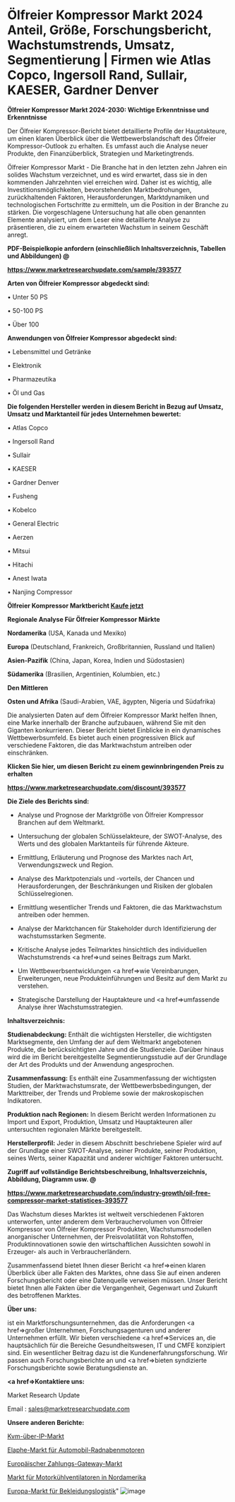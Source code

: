 # Ölfreier Kompressor Markt 2024 Anteil, Größe, Forschungsbericht, Wachstumstrends, Umsatz, Segmentierung | Firmen wie Atlas Copco, Ingersoll Rand, Sullair, KAESER, Gardner Denver

<strong>Ölfreier Kompressor Markt 2024-2030: Wichtige Erkenntnisse und Erkenntnisse</strong>

Der Ölfreier Kompressor-Bericht bietet detaillierte Profile der Hauptakteure, um einen klaren Überblick über die Wettbewerbslandschaft des Ölfreier Kompressor-Outlook zu erhalten. Es umfasst auch die Analyse neuer Produkte, den Finanzüberblick, Strategien und Marketingtrends.

Ölfreier Kompressor Markt - Die Branche hat in den letzten zehn Jahren ein solides Wachstum verzeichnet, und es wird erwartet, dass sie in den kommenden Jahrzehnten viel erreichen wird. Daher ist es wichtig, alle Investitionsmöglichkeiten, bevorstehenden Marktbedrohungen, zurückhaltenden Faktoren, Herausforderungen, Marktdynamiken und technologischen Fortschritte zu ermitteln, um die Position in der Branche zu stärken. Die vorgeschlagene Untersuchung hat alle oben genannten Elemente analysiert, um dem Leser eine detaillierte Analyse zu präsentieren, die zu einem erwarteten Wachstum in seinem Geschäft anregt.



<strong><b>PDF-Beispielkopie anfordern (einschließlich Inhaltsverzeichnis, Tabellen und Abbildungen) @ </b></strong>

<strong><a href=https://www.marketresearchupdate.com/sample/393577>

<strong>https://www.marketresearchupdate.com/sample/393577</u></a></strong></strong>



<strong>Arten von Ölfreier Kompressor abgedeckt sind:</strong>

• Unter 50 PS

• 50-100 PS

• Über 100



<strong>Anwendungen von Ölfreier Kompressor abgedeckt sind:</strong>

• Lebensmittel und Getränke

• Elektronik

• Pharmazeutika

• Öl und Gas



<strong>Die folgenden Hersteller werden in diesem Bericht in Bezug auf Umsatz, Umsatz und Marktanteil für jedes Unternehmen bewertet:</strong>

• Atlas Copco

• Ingersoll Rand

• Sullair

• KAESER

• Gardner Denver

• Fusheng

• Kobelco

• General Electric

• Aerzen

• Mitsui

• Hitachi

• Anest Iwata

• Nanjing Compressor



<strong>Ölfreier Kompressor Marktbericht <a href=https://www.marketresearchupdate.com/buynow/393577>Kaufe jetzt</a></strong>



<strong>Regionale Analyse Für Ölfreier Kompressor Märkte</strong>



<strong>Nordamerika</strong> (USA, Kanada und Mexiko)



<strong>Europa</strong> (Deutschland, Frankreich, Großbritannien, Russland und Italien)



<strong>Asien-Pazifik</strong> (China, Japan, Korea, Indien und Südostasien)



<strong>Südamerika</strong> (Brasilien, Argentinien, Kolumbien, etc.)



<strong>Den Mittleren</strong> 

<strong>Osten und Afrika</strong> (Saudi-Arabien, VAE, ägypten, Nigeria und Südafrika)

Die analysierten Daten auf dem Ölfreier Kompressor Markt helfen Ihnen, eine Marke innerhalb der Branche aufzubauen, während Sie mit den Giganten konkurrieren. Dieser Bericht bietet Einblicke in ein dynamisches Wettbewerbsumfeld. Es bietet auch einen progressiven Blick auf verschiedene Faktoren, die das Marktwachstum antreiben oder einschränken.



<strong>Klicken Sie hier, um diesen Bericht zu einem gewinnbringenden Preis zu erhalten
</strong>

<strong><a href=https://www.marketresearchupdate.com/discount/393577>https://www.marketresearchupdate.com/discount/393577</b></u></strong></a>



<strong>Die Ziele des Berichts sind:</strong>

- Analyse und Prognose der Marktgröße von Ölfreier Kompressor Branchen auf dem Weltmarkt.

- Untersuchung der globalen Schlüsselakteure, der SWOT-Analyse, des Werts und des globalen Marktanteils für führende Akteure.

- Ermittlung, Erläuterung und Prognose des Marktes nach Art, Verwendungszweck und Region.

- Analyse des Marktpotenzials und -vorteils, der Chancen und Herausforderungen, der Beschränkungen und Risiken der globalen Schlüsselregionen.

- Ermittlung wesentlicher Trends und Faktoren, die das Marktwachstum antreiben oder hemmen.

- Analyse der Marktchancen für Stakeholder durch Identifizierung der wachstumsstarken Segmente.

- Kritische Analyse jedes Teilmarktes hinsichtlich des individuellen Wachstumstrends <a href=>und</a> seines Beitrags zum Markt.

- Um Wettbewerbsentwicklungen <a href=>wie</a> Vereinbarungen, Erweiterungen, neue Produkteinführungen und Besitz auf dem Markt zu verstehen.

- Strategische Darstellung der Hauptakteure und <a href=>umfas</a>sende Analyse ihrer Wachstumsstrategien.



<strong>Inhaltsverzeichnis:</strong>



<strong>Studienabdeckung:</strong> Enthält die wichtigsten Hersteller, die wichtigsten Marktsegmente, den Umfang der auf dem Weltmarkt angebotenen Produkte, die berücksichtigten Jahre und die Studienziele. Darüber hinaus wird die im Bericht bereitgestellte Segmentierungsstudie auf der Grundlage der Art des Produkts und der Anwendung angesprochen.



<strong>Zusammenfassung:</strong> Es enthält eine Zusammenfassung der wichtigsten Studien, der Marktwachstumsrate, der Wettbewerbsbedingungen, der Markttreiber, der Trends und Probleme sowie der makroskopischen Indikatoren.



<strong>Produktion nach Regionen:</strong> In diesem Bericht werden Informationen zu Import und Export, Produktion, Umsatz und Hauptakteuren aller untersuchten regionalen Märkte bereitgestellt.



<strong>Herstellerprofil:</strong> Jeder in diesem Abschnitt beschriebene Spieler wird auf der Grundlage einer SWOT-Analyse, seiner Produkte, seiner Produktion, seines Werts, seiner Kapazität und anderer wichtiger Faktoren untersucht.



<strong><b>Zugriff auf vollständige Berichtsbeschreibung, Inhaltsverzeichnis, Abbildung, Diagramm usw. @ </b></strong>

<strong><a href=https://www.marketresearchupdate.com/industry-growth/oil-free-compressor-market-statistices-393577>https://www.marketresearchupdate.com/industry-growth/oil-free-compressor-market-statistices-393577</a></strong>

Das Wachstum dieses Marktes ist weltweit verschiedenen Faktoren unterworfen, unter anderem dem Verbrauchervolumen von Ölfreier Kompressor von Ölfreier Kompressor Produkten, Wachstumsmodellen anorganischer Unternehmen, der Preisvolatilität von Rohstoffen, Produktinnovationen sowie den wirtschaftlichen Aussichten sowohl in Erzeuger- als auch in Verbraucherländern.

Zusammenfassend bietet Ihnen dieser Bericht <a href=>einen</a> klaren Überblick über alle Fakten des Marktes, ohne dass Sie auf einen anderen Forschungsbericht oder eine Datenquelle verweisen müssen. Unser Bericht bietet Ihnen alle Fakten über die Vergangenheit, Gegenwart und Zukunft des betroffenen Marktes.



<strong>Über uns:</strong>

 ist ein Marktforschungsunternehmen, das die Anforderungen <a href=>großer</a> Unternehmen, Forschungsagenturen und anderer Unternehmen erfüllt. Wir bieten verschiedene <a href=>Services</a> an, die hauptsächlich für die Bereiche Gesundheitswesen, IT und CMFE konzipiert sind. Ein wesentlicher Beitrag dazu ist die Kundenerfahrungsforschung. Wir passen auch Forschungsberichte an und <a href=>bieten</a> syndizierte Forschungsberichte sowie Beratungsdienste an.



<strong><a href=>Kontaktiere uns:</a></strong>

Market Research Update

Email : sales@marketresearchupdate.com



<strong>Unsere anderen Berichte:</strong>

<a href=https://www.linkedin.com/pulse/kvm-over-ip-market-latest-report-outstanding-growth-2029>Kvm-über-IP-Markt</a>

<a href=https://www.linkedin.com/pulse/automobile-wheel-hub-motor-elaphe-market-size-industry>Elaphe-Markt für Automobil-Radnabenmotoren</a>

<a href=https://www.linkedin.com/pulse/europe-payment-gateway-market-size-register-high-demand>Europäischer Zahlungs-Gateway-Markt</a>

<a href=https://www.linkedin.com/pulse/north-america-engine-cooling-fans-market-2023>Markt für Motorkühlventilatoren in Nordamerika</a>

<a href=https://www.linkedin.com/pulse/europe-apparel-logistics-market-future-demand>Europa-Markt für Bekleidungslogistik</a>"
![image](https://github.com/meghapanth/markettrends/assets/163847665/b42c65dd-605c-4562-8c71-257743ad6f13)
